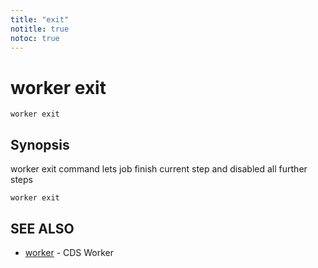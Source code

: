 ```yaml
---
title: "exit"
notitle: true
notoc: true
---
```

# worker exit

`worker exit`

## Synopsis

worker exit command lets job finish current step and disabled all further steps

```
worker exit
```

## SEE ALSO

* [worker](/docs/components/worker/worker/)	 - CDS Worker

